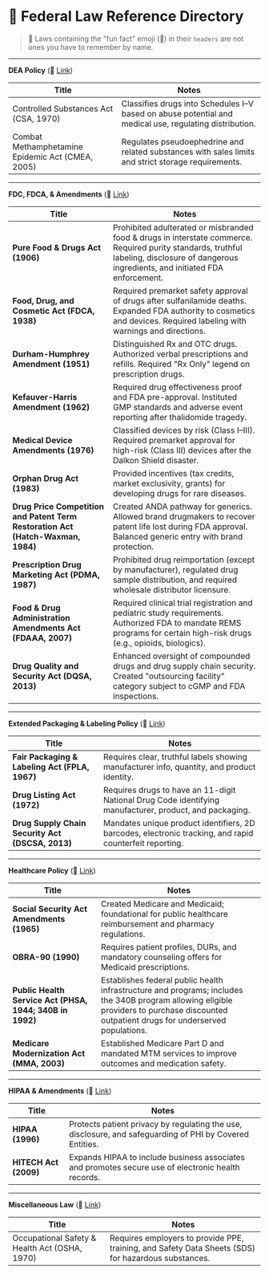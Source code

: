# 🦅 Federal Law Reference Directory

> 📌 Laws containing the "fun fact" emoji (🤯) in their `headers` are not ones you have to remember by name.

---

**DEA Policy** (🔗 [Link](./csa_cmea.md))

| **Title** | **Notes** |
|-----------|-----------|
| Controlled Substances Act (CSA, 1970) | Classifies drugs into Schedules I–V based on abuse potential and medical use, regulating distribution. |
| Combat Methamphetamine Epidemic Act (CMEA, 2005) | Regulates pseudoephedrine and related substances with sales limits and strict storage requirements. |

---

**FDC, FDCA, & Amendments** (🔗 [Link](./fdc_fdca.md))

| **Title** | **Notes** |
|-----------|-----------|
| **Pure Food & Drugs Act (1906)** | Prohibited adulterated or misbranded food & drugs in interstate commerce. Required purity standards, truthful labeling, disclosure of dangerous ingredients, and initiated FDA enforcement. |
| **Food, Drug, and Cosmetic Act (FDCA, 1938)** | Required premarket safety approval of drugs after sulfanilamide deaths. Expanded FDA authority to cosmetics and devices. Required labeling with warnings and directions. |
| **Durham-Humphrey Amendment (1951)** | Distinguished Rx and OTC drugs. Authorized verbal prescriptions and refills. Required "Rx Only" legend on prescription drugs. |
| **Kefauver-Harris Amendment (1962)** | Required drug effectiveness proof and FDA pre-approval. Instituted GMP standards and adverse event reporting after thalidomide tragedy. |
| **Medical Device Amendments (1976)** | Classified devices by risk (Class I–III). Required premarket approval for high-risk (Class III) devices after the Dalkon Shield disaster. |
| **Orphan Drug Act (1983)** | Provided incentives (tax credits, market exclusivity, grants) for developing drugs for rare diseases. |
| **Drug Price Competition and Patent Term Restoration Act (Hatch-Waxman, 1984)** | Created ANDA pathway for generics. Allowed brand drugmakers to recover patent life lost during FDA approval. Balanced generic entry with brand protection. |
| **Prescription Drug Marketing Act (PDMA, 1987)** | Prohibited drug reimportation (except by manufacturer), regulated drug sample distribution, and required wholesale distributor licensure. |
| **Food & Drug Administration Amendments Act (FDAAA, 2007)** | Required clinical trial registration and pediatric study requirements. Authorized FDA to mandate REMS programs for certain high-risk drugs (e.g., opioids, biologics). |
| **Drug Quality and Security Act (DQSA, 2013)** | Enhanced oversight of compounded drugs and drug supply chain security. Created "outsourcing facility" category subject to cGMP and FDA inspections. |

---

**Extended Packaging & Labeling Policy** (🔗 [Link](./fdc_fdca.md))

| **Title** | **Notes** |
|-----------|-----------|
| **Fair Packaging & Labeling Act (FPLA, 1967)** | Requires clear, truthful labels showing manufacturer info, quantity, and product identity. |
| **Drug Listing Act (1972)** | Requires drugs to have an 11-digit National Drug Code identifying manufacturer, product, and packaging. |
| **Drug Supply Chain Security Act (DSCSA, 2013)** | Mandates unique product identifiers, 2D barcodes, electronic tracking, and rapid counterfeit reporting. |

---

**Healthcare Policy** (🔗 [Link](./healthcare.md))

| **Title** | **Notes** |
|-----------|-----------|
| **Social Security Act Amendments (1965)** | Created Medicare and Medicaid; foundational for public healthcare reimbursement and pharmacy regulations. |
| **OBRA-90 (1990)** | Requires patient profiles, DURs, and mandatory counseling offers for Medicaid prescriptions. |
| **Public Health Service Act (PHSA, 1944; 340B in 1992)** | Establishes federal public health infrastructure and programs; includes the 340B program allowing eligible providers to purchase discounted outpatient drugs for underserved populations. |
| **Medicare Modernization Act (MMA, 2003)** | Established Medicare Part D and mandated MTM services to improve outcomes and medication safety. |

---

**HIPAA & Amendments** (🔗 [Link](./hipaa.md))

| **Title** | **Notes** |
|-----------|-----------|
| **HIPAA (1996)** | Protects patient privacy by regulating the use, disclosure, and safeguarding of PHI by Covered Entities. |
| **HITECH Act (2009)** | Expands HIPAA to include business associates and promotes secure use of electronic health records. |

---

**Miscellaneous Law** (🔗 [Link](./misc.md))

| **Title** | **Notes** |
|-----------|-----------|
| Occupational Safety & Health Act (OSHA, 1970) | Requires employers to provide PPE, training, and Safety Data Sheets (SDS) for hazardous substances. |
